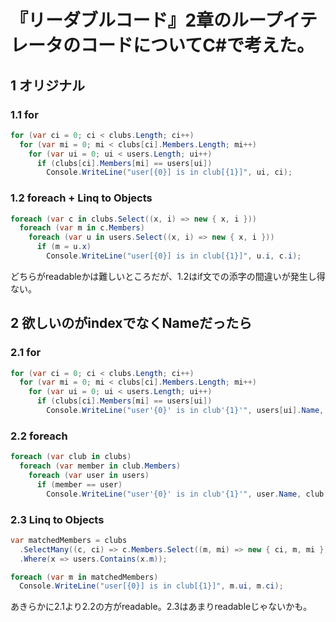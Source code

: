 ﻿# 『リーダブルコード』2章のループイテレータのコードについてC#で考えた。

## 1 オリジナル
### 1.1 for
```csharp
for (var ci = 0; ci < clubs.Length; ci++)
  for (var mi = 0; mi < clubs[ci].Members.Length; mi++)
    for (var ui = 0; ui < users.Length; ui++)
      if (clubs[ci].Members[mi] == users[ui])
        Console.WriteLine("user[{0}] is in club[{1}]", ui, ci);
```

### 1.2 foreach + Linq to Objects
```csharp
foreach (var c in clubs.Select((x, i) => new { x, i }))
  foreach (var m in c.Members)
    foreach (var u in users.Select((x, i) => new { x, i }))
      if (m = u.x)
        Console.WriteLine("user[{0}] is in club[{1}]", u.i, c.i);
```

どちらがreadableかは難しいところだが、1.2はif文での添字の間違いが発生し得ない。

## 2 欲しいのがindexでなくNameだったら

### 2.1 for
```csharp
for (var ci = 0; ci < clubs.Length; ci++)
  for (var mi = 0; mi < clubs[ci].Members.Length; mi++)
    for (var ui = 0; ui < users.Length; ui++)
      if (clubs[ci].Members[mi] == users[ui])
        Console.WriteLine("user'{0}' is in club'{1}'", users[ui].Name, clubs[ci].Name);
```

### 2.2 foreach
```csharp
foreach (var club in clubs)
  foreach (var member in club.Members)
    foreach (var user in users)
      if (member == user)
        Console.WriteLine("user'{0}' is in club'{1}'", user.Name, club.Name);
```

### 2.3 Linq to Objects
```csharp
var matchedMembers = clubs
  .SelectMany((c, ci) => c.Members.Select((m, mi) => new { ci, m, mi }))
  .Where(x => users.Contains(x.m));

foreach (var m in matchedMembers)
  Console.WriteLine("user[{0}] is in club[{1}]", m.ui, m.ci);
```

あきらかに2.1より2.2の方がreadable。2.3はあまりreadableじゃないかも。
